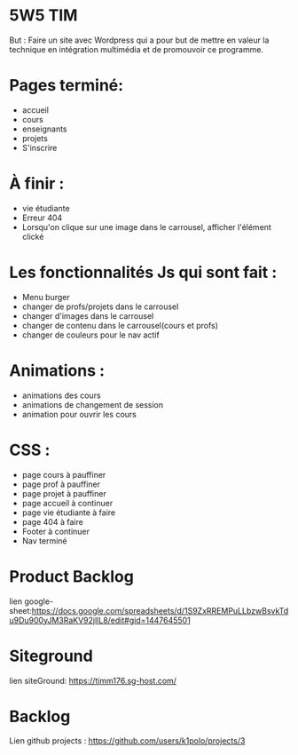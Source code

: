 # 5W5 TIM
But : Faire un site avec Wordpress qui a pour but de mettre en valeur la technique en intégration multimédia et de promouvoir ce programme.

# Pages terminé:
- accueil
- cours
- enseignants
- projets
- S'inscrire

# À finir :
- vie étudiante
- Erreur 404
- Lorsqu'on clique sur une image dans le carrousel, afficher l'élément clické

# Les fonctionnalités Js qui sont fait :
- Menu burger
- changer de profs/projets dans le carrousel
- changer d'images dans le carrousel
- changer de contenu dans le carrousel(cours et profs)
- changer de couleurs pour le nav actif

# Animations :
- animations des cours
- animations de changement de session
- animation pour ouvrir les cours 

# CSS :
- page cours à pauffiner
- page prof à pauffiner
- page projet à pauffiner
- page accueil à continuer
- page vie étudiante à faire
- page 404 à faire
- Footer à continuer
- Nav terminé


# Product Backlog
lien google-sheet:https://docs.google.com/spreadsheets/d/1S9ZxRREMPuLLbzwBsvkTdu9Du900yJM3RaKV92jllL8/edit#gid=1447645501
# Siteground
lien siteGround: https://timm176.sg-host.com/
# Backlog
Lien github projects : https://github.com/users/k1polo/projects/3
